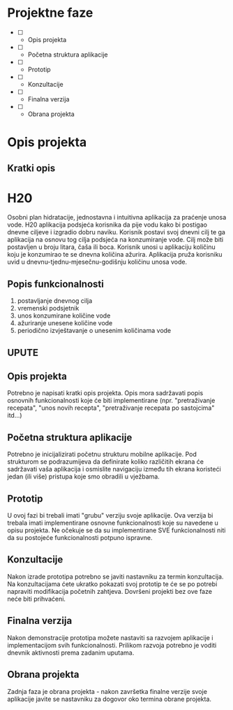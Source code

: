 # Projektne faze
- [ ] - Opis projekta
- [ ] - Početna struktura aplikacije
- [ ] - Prototip
- [ ] - Konzultacije
- [ ] - Finalna verzija
- [ ] - Obrana projekta

# Opis projekta
## Kratki opis
# H20 
Osobni plan hidratacije, jednostavna i intuitivna aplikacija za praćenje unosa vode. H20 aplikacija podsjeća korisnika da pije vodu kako bi postigao dnevne ciljeve i izgradio dobru naviku. Korisnik postavi svoj dnevni cilj te ga aplikacija na osnovu tog cilja podsjeća na konzumiranje vode. Cilj može biti postavljen u broju litara, čaša ili boca. Korisnik unosi u aplikaciju količinu koju je konzumirao te se dnevna količina ažurira. Aplikacija pruža korisniku uvid u dnevnu-tjednu-mjesečnu-godišnju količinu unosa vode.
## Popis funkcionalnosti
1. postavljanje dnevnog cilja
2. vremenski podsjetnik
3. unos konzumirane količine vode
4. ažuriranje unesene količine vode
5. periodično izvještavanje o unesenim količinama vode

## UPUTE
## Opis projekta
Potrebno je napisati kratki opis projekta.
Opis mora sadržavati popis osnovnih funkcionalnosti koje će biti implementirane (npr. "pretraživanje recepata", "unos novih recepta", "pretraživanje recepata po sastojcima" itd...)

## Početna struktura aplikacije
Potrebno je inicijalizirati početnu strukturu mobilne aplikacije.
Pod strukturom se podrazumijeva da definirate koliko različitih ekrana će sadržavati vaša aplikacija i osmislite navigaciju između tih ekrana koristeći jedan (ili više) pristupa koje smo obradili u vježbama.

## Prototip
U ovoj fazi bi trebali imati "grubu" verziju svoje aplikacije. Ova verzija bi trebala imati implementirane osnovne funkcionalnosti koje su navedene u opisu projekta. Ne očekuje se da su implementirane SVE funkcionalnosti niti da su postojeće funkcionalnosti potpuno ispravne.

## Konzultacije
Nakon izrade prototipa potrebno se javiti nastavniku za termin konzultacija. Na konzultacijama ćete ukratko pokazati svoj prototip te će se po potrebi napraviti modifikacija početnih zahtjeva. Dovršeni projekti bez ove faze neće biti prihvaćeni.

## Finalna verzija
Nakon demonstracije prototipa možete nastaviti sa razvojem aplikacije i implementacijom svih funkcionalnosti. Prilikom razvoja potrebno je voditi dnevnik aktivnosti prema zadanim uputama.

## Obrana projekta
Zadnja faza je obrana projekta - nakon završetka finalne verzije svoje aplikacije javite se nastavniku za dogovor oko termina obrane projekta.

